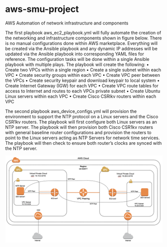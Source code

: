 # aws-smu-project
AWS Automation of network infrastructure and components

The first playbook aws_ec2_playbook.yml will fully automate the creation of the networking and infrastructure components shown in figure below.  There is no manual configurations done within AWS marketplace.  Everything will be created via the Ansible playbook and any dynamic IP addresses will be updated via the Ansible playbook into corresponding YAML files for reference.  The configuration tasks will be done within a single Ansible playbook with multiple plays.  The playbook will create the following:
•	Create two VPCs within a single region
•	Create a single subnet within each VPC
•	Create security groups within each VPC
•	Create VPC peer between the VPCs
•	Create security keypair and download keypair to local system
•	Create Internet Gateway (IGW) for each VPC
•	Create VPC route tables for access to Internet and routes to each VPCs private subnet 
•	Create Ubuntu Linux servers within each VPC
•	Create Cisco CSRlkv routers within each VPC

The second playbook aws_device_configs.yml will provision the environment to support the NTP protocol on a Linux servers and the Cisco CSR1kv routers.  The playbook will first configure both Linux servers as an NTP server.  The playbook will then provision both Cisco CSR1kv routers with general baseline router configurations and provision the routers to point to the Linux servers acting as NTP Servers for network time services.  The playbook will then check to ensure both router’s clocks are synced with the NTP server.  

![](images/topology.png)

